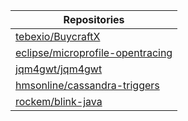 | Repositories  |
| ------------- |
| [tebexio/BuycraftX](https://github.com/tebexio/BuycraftX)|
|[eclipse/microprofile-opentracing](https://github.com/eclipse/microprofile-opentracing)|
|[jqm4gwt/jqm4gwt](https://github.com/jqm4gwt/jqm4gwt)|
|[hmsonline/cassandra-triggers](https://github.com/hmsonline/cassandra-triggers)|
|[rockem/blink-java](https://github.com/rockem/blink-java/blob/master/pom.xml)|
